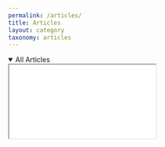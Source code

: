 ```yaml
---
permalink: /articles/
title: Articles
layout: category
taxonomy: articles
---
```


<details open>
<summary>All Articles</summary>
<iframe src="/_posts/ikigai.html">Ikigai</iframe>
</details>
